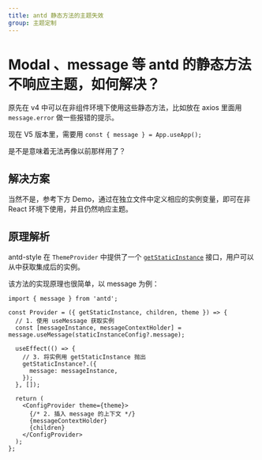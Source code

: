 ```yaml
---
title: antd 静态方法的主题失效
group: 主题定制
---
```


# Modal 、message 等 antd 的静态方法不响应主题，如何解决？

原先在 v4 中可以在非组件环境下使用这些静态方法，比如放在 axios 里面用 `message.error` 做一些报错的提示。

现在 V5 版本里，需要用 `const { message } = App.useApp();`

是不是意味着无法再像以前那样用了？

## 解决方案

当然不是，参考下方 Demo，通过在独立文件中定义相应的实例变量，即可在非 React 环境下使用，并且仍然响应主题。

<code src="./demos/StaticMethod/index.tsx"></code>

## 原理解析

antd-style 在 `ThemeProvider` 中提供了一个 [`getStaticInstance`](api/theme-provider#消费静态实例方法) 接口，用户可以从中获取集成后的实例。

该方法的实现原理也很简单，以 message 为例：

```tsx | pure
import { message } from 'antd';

const Provider = ({ getStaticInstance, children, theme }) => {
  // 1. 使用 useMessage 获取实例
  const [messageInstance, messageContextHolder] = message.useMessage(staticInstanceConfig?.message);

  useEffect(() => {
    // 3. 将实例用 getStaticInstance 抛出
    getStaticInstance?.({
      message: messageInstance,
    });
  }, []);

  return (
    <ConfigProvider theme={theme}>
      {/* 2. 插入 message 的上下文 */}
      {messageContextHolder}
      {children}
    </ConfigProvider>
  );
};
```
